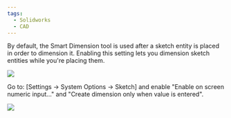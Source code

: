 ```yaml
---
tags:
  - Solidworks
  - CAD
---
```

By default, the Smart Dimension tool is used after a sketch entity is placed in order to dimension it. Enabling this setting lets you dimension sketch entities while you're placing them.

![](https://i.imgur.com/3l62JIv.png)

Go to: \[Settings -> System Options -> Sketch] and enable "Enable on screen numeric input..." and "Create dimension only when value is entered".

![](https://i.imgur.com/iWZcLdf.png)